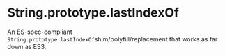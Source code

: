 # String.prototype.lastIndexOf
An ES-spec-compliant `String.prototype.lastIndexOf`shim/polyfill/replacement that works as far down as ES3.
